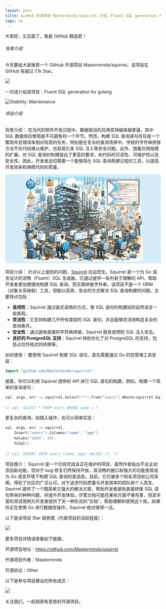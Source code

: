 ```yaml
---
layout: post
title: GitHub 开源项目 Masterminds/squirrel 介绍，Fluent SQL generation for golang
tags: Go
---
```


大家好，又见面了，我是 GitHub 精选君！

###### 背景介绍

今天要给大家推荐一个 GitHub 开源项目 Masterminds/squirrel，该项目在 GitHub 有超过 7.1k Star。

![](https://stats.deeptrain.net/repo/Masterminds/squirrel/?theme=light)

一句话介绍该项目：Fluent SQL generation for golang




![Stability: Maintenance](https://masterminds.github.io/stability/maintenance.svg)


###### 项目介绍

背景介绍：
在当代的软件开发过程中，数据驱动的应用变得越来越普遍，其中 SQL 数据库的使用是不可避免的一个环节。然而，构建 SQL 查询语句往往是一个繁琐并且错误率相对较高的任务，特别是在复杂的查询场景中。传统的字符串拼接方法不仅代码难以维护，也容易引发 SQL 注入等安全问题。此外，随着应用规模的扩展，对 SQL 查询的构建提出了更高的要求，如代码的可读性、可维护性以及安全性。因此，开发者迫切需要一个能够简化 SQL 查询构建过程的工具，以提高开发效率和保障代码的质量。



![](https://raw.githubusercontent.com/ZhuPeng/pic/master/mac/compress_tmp-1a81d0a55876f0573da6404b8c25862e.png)

项目介绍：
针对以上提到的问题，[Squirrel](https://github.com/Masterminds/squirrel) 应运而生。Squirrel 是一个为 Go 语言设计的流畅（Fluent）SQL 生成器，它通过提供一系列易于理解的 API，帮助开发者更加便捷地构建 SQL 查询，而无需拼接字符串。该项目不是一个 ORM（对象关系映射）工具，但能以高效、安全的方式解决 SQL 查询构建的问题。主要特点包括：

- **易用性**：Squirrel 通过链式调用的方式，使 SQL 语句的构建如同自然语言一般直观。
- **灵活性**：它支持构建几乎所有类型的 SQL 语句，并且能够灵活地构造复杂的查询条件。
- **安全性**：通过避免直接的字符串拼接，Squirrel 能有效预防 SQL 注入攻击。
- **良好的 PostgreSQL 支持**：Squirrel 特别优化了对 PostgreSQL 的支持，包括占位符格式的转换等。

如何使用：
要使用 Squirrel 构建 SQL 语句，首先需要通过 Go 的包管理工具安装：

```go
import "github.com/Masterminds/squirrel"
```

接着，你可以利用 Squirrel 提供的 API 进行 SQL 语句的构建。例如，构建一个简单的查询语句：

```go
sql, args, err := squirrel.Select("*").From("users").Where(squirrel.Eq{"name": "mike"}).ToSql()

// sql: SELECT * FROM users WHERE name = ?
```

更复杂的查询，如插入操作，也可以简单实现：

```go
sql, args, err := squirrel.
    Insert("users").Columns("name", "age").
    Values("John", 30).
    ToSql()

// sql: INSERT INTO users (name, age) VALUES (?, ?)
```

项目推介：
Squirrel 是一个已经完成且正在维护的项目，虽然作者指出不会主动添加新功能，但对于 bug 修复仍然保持开放。其流畅的接口和强大的功能使其成为 Go 语言环境下构建 SQL 查询的首选库。目前，它已被多个知名项目和公司采用，得到了社区的广泛认可。对于追求代码质量与开发效率的团队和个人而言，Squirrel 提供了一个既简单又强大的解决方案，帮助开发者避免直接拼接 SQL 语句带来的种种问题，并提升开发体验。尽管文档可能在某些方面不够完善，但其丰富的测试用例为开发者提供了另一种形式的“文档”，帮助理解和使用这个库。如果你正在使用 Go 进行数据库操作，Squirrel 绝对值得一试。

以下是该项目 Star 趋势图（代表项目的活跃程度）：

![](https://api.star-history.com/svg?repos=Masterminds/squirrel&type=Timeline)

更多项目详情请查看如下链接。

开源项目地址：https://github.com/Masterminds/squirrel 

开源项目作者：Masterminds

开源协议：Other

以下是参与项目建设的所有成员：

![](https://contrib.rocks/image?repo=Masterminds/squirrel)

关注我们，一起探索有意思的开源项目。

